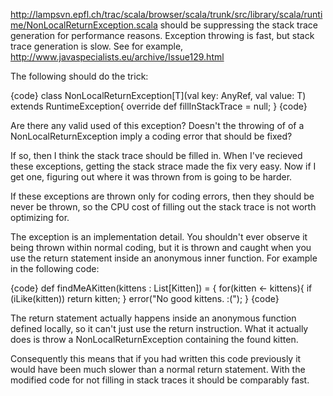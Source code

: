 http://lampsvn.epfl.ch/trac/scala/browser/scala/trunk/src/library/scala/runtime/NonLocalReturnException.scala should be suppressing the stack trace generation for performance reasons. Exception throwing is fast, but stack trace generation is slow. See for example, http://www.javaspecialists.eu/archive/Issue129.html

The following should do the trick:

{code}
class NonLocalReturnException[T](val key: AnyRef, val value: T) extends RuntimeException{
  override def fillInStackTrace = null;
}
{code}


Are there any valid used of this exception?  Doesn't the throwing of
of a NonLocalReturnException imply a coding error that should be fixed?  

If so, then I think the stack trace should be filled in.  When I've
recieved these exceptions, getting the stack strace made the fix
very easy.  Now if I get one, figuring out where it was thrown from
is going to be harder.

If these exceptions are thrown only for coding errors, then they
should be never be thrown, so the CPU cost of filling out the stack
trace is not worth optimizing for.

The exception is an implementation detail. You shouldn't ever observe it being thrown within normal coding, but it is thrown and caught when you use the return statement inside an anonymous inner function. For example in the following code:

{code}
   def findMeAKitten(kittens : List[Kitten]) = {
     for(kitten <- kittens){ 
       if (iLike(kitten)) return kitten;
     }
     error("No good kittens. :(");
   }
{code}

The return statement actually happens inside an anonymous function defined locally, so it can't just use the return instruction. What it actually does is throw a NonLocalReturnException containing the found kitten. 

Consequently this means that if you had written this code previously it would have been much slower than a normal return statement. With the modified code for not filling in stack traces it should be comparably fast. 
